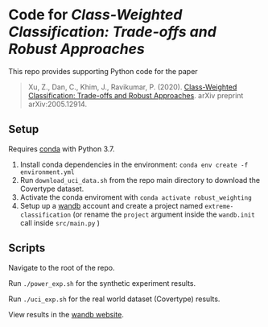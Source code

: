 # Code for _Class-Weighted Classification: Trade-offs and Robust Approaches_

This repo provides supporting Python code for the paper
> Xu, Z., Dan, C., Khim, J., Ravikumar, P. (2020). [Class-Weighted Classification: Trade-offs and Robust Approaches](https://arxiv.org/abs/2005.12914). arXiv preprint arXiv:2005.12914.

## Setup

Requires [conda](https://docs.conda.io/en/latest/) with Python 3.7.


1. Install conda dependencies in the environment: `conda env create -f environment.yml`
2. Run `download_uci_data.sh` from the repo main directory to download the Covertype dataset.
3. Activate the conda enviroment with `conda activate robust_weighting`
4. Setup up a [wandb](https://docs.wandb.com/quickstart) account and create a project named `extreme-classification` (or rename the `project` argument inside the `wandb.init` call inside `src/main.py` )

## Scripts

Navigate to the root of the repo.

Run `./power_exp.sh` for the synthetic experiment results.

Run `./uci_exp.sh` for the real world dataset (Covertype) results.

View results in the [wandb website](https://app.wandb.ai).
